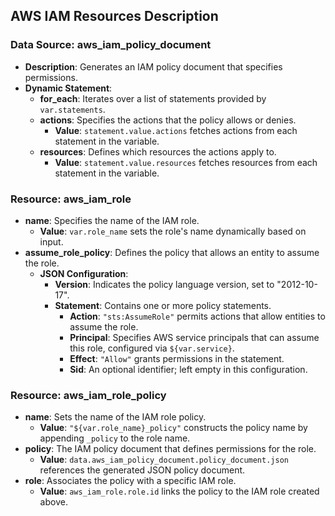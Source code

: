 ## AWS IAM Resources Description

### Data Source: aws_iam_policy_document
- **Description**: Generates an IAM policy document that specifies permissions.
- **Dynamic Statement**:
    - **for_each**: Iterates over a list of statements provided by `var.statements`.
    - **actions**: Specifies the actions that the policy allows or denies.
        - **Value**: `statement.value.actions` fetches actions from each statement in the variable.
    - **resources**: Defines which resources the actions apply to.
        - **Value**: `statement.value.resources` fetches resources from each statement in the variable.

### Resource: aws_iam_role
- **name**: Specifies the name of the IAM role.
    - **Value**: `var.role_name` sets the role's name dynamically based on input.
- **assume_role_policy**: Defines the policy that allows an entity to assume the role.
    - **JSON Configuration**:
        - **Version**: Indicates the policy language version, set to "2012-10-17".
        - **Statement**: Contains one or more policy statements.
            - **Action**: `"sts:AssumeRole"` permits actions that allow entities to assume the role.
            - **Principal**: Specifies AWS service principals that can assume this role, configured via `${var.service}`.
            - **Effect**: `"Allow"` grants permissions in the statement.
            - **Sid**: An optional identifier; left empty in this configuration.

### Resource: aws_iam_role_policy
- **name**: Sets the name of the IAM role policy.
    - **Value**: `"${var.role_name}_policy"` constructs the policy name by appending `_policy` to the role name.
- **policy**: The IAM policy document that defines permissions for the role.
    - **Value**: `data.aws_iam_policy_document.policy_document.json` references the generated JSON policy document.
- **role**: Associates the policy with a specific IAM role.
    - **Value**: `aws_iam_role.role.id` links the policy to the IAM role created above.
